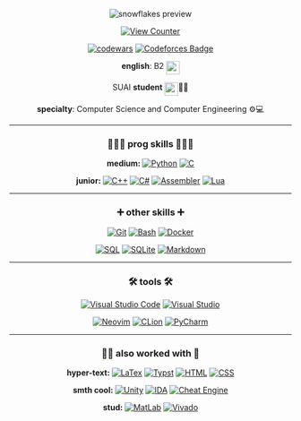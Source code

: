 <div id="header" align="center">
  
  ![snowflakes preview](https://i.imgur.com/Nt0pDfX.gif)
  
  [![View Counter](https://komarev.com/ghpvc/?username=n1xsi&color=blueviolet&style=for-the-badge)](#)
  
</div>

<div id="body" align="center">
  
  [![codewars](https://www.codewars.com/users/nixsi/badges/micro)](https://www.codewars.com/users/nixsi) 
  [![Codeforces Badge](https://codeforces-readme-stats.vercel.app/api/badge?username=nixsi)](https://codeforces.com/profile/nixsi)

  <b>english</b>: B2 <img src="https://emojigraph.org/media/apple/flag-united-kingdom_1f1ec-1f1e7.png" width="24" height="24" align="top">
  
  SUAI <b>student</b> <img src="https://src.guap.ru/logos/suai/suai-sign_w.svg" width="24" height="24" align="top">👨‍🎓
  
  <b>specialty</b>: Computer Science and Computer Engineering ⚙️💻
  
  <hr>
  
  ### 👩🏻‍💻 prog skills 👩🏻‍💻
  <b>medium: </b>
  [![Python](https://custom-icon-badges.demolab.com/badge/Python-202020?style=for-the-badge&logo=pythonn)](#)
  [![C](https://img.shields.io/badge/c-202020?style=for-the-badge&logo=c&logoColor=00599c)](#)
  
  <b>junior: </b>
  [![C++](https://img.shields.io/badge/c++-202020?style=for-the-badge&logo=c%2B%2B&logoColor=00599c)](#)
  [![C#](https://custom-icon-badges.demolab.com/badge/C%20Sharp-202020?style=for-the-badge&logo=csharppp&logoColor=white)](#)
  [![Assembler](https://custom-icon-badges.demolab.com/badge/GAS%20ASM%20x64-202020?style=for-the-badge&logo=assmbler)](#)
  [![Lua](https://img.shields.io/badge/lua-202020?style=for-the-badge&logo=lua&logoColor=2c2d72)](#)
  
  <hr>
  
  ### ➕ other skills ➕
  [![Git](https://img.shields.io/badge/Git-202020?style=for-the-badge&logo=git)](#)
  [![Bash](https://img.shields.io/badge/bash-202020?style=for-the-badge&logo=gnu-bash&logoColor=white)](#)
  [![Docker](https://img.shields.io/badge/docker-202020?style=for-the-badge&logo=docker)](#)
  
  [![SQL](https://custom-icon-badges.demolab.com/badge/SQL-202020?style=for-the-badge&logo=sqql)](#)
  [![SQLite](https://img.shields.io/badge/SQLite-202020.svg?style=for-the-badge&logo=sqlite&logoColor=white)](#)
  [![Markdown](https://img.shields.io/badge/markdown-202020.svg?style=for-the-badge&logo=markdown&logoColor=white)](#)
  
  <hr>
  
  ### 🛠️ tools 🛠️
  [![Visual Studio Code](https://custom-icon-badges.demolab.com/badge/VS%20Code-202020?style=for-the-badge&logo=vstudioc)](#)
  [![Visual Studio](https://custom-icon-badges.demolab.com/badge/Visual%20Studio-202020?style=for-the-badge&logo=vstudio)](#)
  
  [![Neovim](https://img.shields.io/badge/NeoVim-202020?&style=for-the-badge&logo=neovim)](#)
  [![CLion](https://img.shields.io/badge/CLion-202020?style=for-the-badge&logo=clion&logoColor=16b9e2)](#)
  [![PyCharm](https://img.shields.io/badge/pycharm-202020?style=for-the-badge&logo=pycharm&logoColor=18e999)](#)
  
  <hr>
  
  ### ✍🏻 also worked with 👀
  <b>hyper-text: </b>
  [![LaTex](https://img.shields.io/badge/LaTex-202020?style=for-the-badge&logo=latex&logoColor=008080)](#)
  [![Typst](https://img.shields.io/badge/typst-202020?style=for-the-badge&logo=typst)](#)
  [![HTML](https://img.shields.io/badge/html-202020?style=for-the-badge&logo=htmx)](#)
  [![CSS](https://img.shields.io/badge/CSS-202020?style=for-the-badge&logo=css&logoColor=fff)](#)
  
  <b>smth cool: </b>
  [![Unity](https://img.shields.io/badge/unity-202020?style=for-the-badge&logo=unity)](#) 
  [![IDA](https://custom-icon-badges.demolab.com/badge/IDA%20x64-202020?style=for-the-badge&logo=ida64)](#)
  [![Cheat Engine](https://custom-icon-badges.demolab.com/badge/Cheat%20Engine-202020?style=for-the-badge&logo=chtengine)](#)
  
  <b>stud: </b>
  [![MatLab](https://custom-icon-badges.demolab.com/badge/MatLab-202020?style=for-the-badge&logo=mattlab)](#)
  [![Vivado](https://custom-icon-badges.demolab.com/badge/Vivado-202020?style=for-the-badge&logo=vivado)](#)

</div>

<!-- https://custom-icon-badges.demolab.com - load your own badge -->
<!-- https://si-badge-maker.heyfe.org/en - build a badge -->
<!-- https://github.com/inttter/md-badges - popular badges -->
